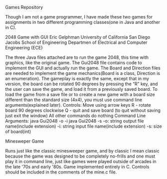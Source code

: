 Games Repository

Though I am not a game programmer, I have made these two games for assignments in two different programming classes(one in Java and another in C).

2048 Game with GUI
Eric Gelphman 
University of California San Diego Jacobs School of Engineering
Departmen of Electrical and Computer Engineering (ECE)

The three Java files attached are to run the game 2048, this time with graphics, like the original game. 
The Gui2048 file contains code to implement the GUI and actually run the game. 
The Board and Direction files are needed to implement the game mechanics(Board is a class, Direction is an enumeration). 
The gameplay is exactly the same, except that in my version, the board can be rotated 90 degrees by pressing the “R” key, 
and the user can save the game, and load it from a previously saved board. To load the game from a save file or to create a 
new game with a board size different than the standard size (4x4), you must use command line arguments(explained later). 
Controls:
Move using arrow keys
R - rotate board 90 degrees clockwise
Q - quit and save board (to quit without saving just exit the window) All other commands do nothing
Command Line Arguments:
java Gui2048 -o -i
java Gui2048 -s
-o: string output file name(include extension) -i: string input file name(include extension) -s: size of board(int)

Minesweper Game

Runs just like the classic minesweeper game, and by classic I mean classic because the game was designed to be completely no-frills and one must play it in command line, just like games were played outside of arcades in the late '70s and early '80s.
Game implemented entirely in C. Controls should be included in the comments of the mine.c file.
